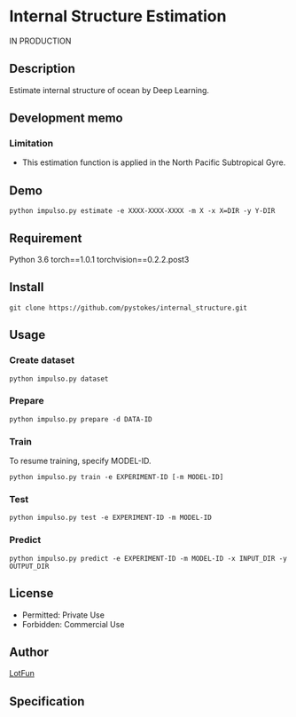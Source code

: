 # __Internal Structure Estimation__
IN PRODUCTION

## Description
Estimate internal structure of ocean by Deep Learning.

## Development memo

### Limitation
- This estimation function is applied in the North Pacific Subtropical Gyre.

## Demo
```
python impulso.py estimate -e XXXX-XXXX-XXXX -m X -x X=DIR -y Y-DIR
```

## Requirement
Python 3.6
torch==1.0.1
torchvision==0.2.2.post3

## Install
```
git clone https://github.com/pystokes/internal_structure.git
```

## Usage
### Create dataset
```
python impulso.py dataset
```

### Prepare
```
python impulso.py prepare -d DATA-ID
```

### Train
To resume training, specify MODEL-ID.
```
python impulso.py train -e EXPERIMENT-ID [-m MODEL-ID]
```

### Test
```
python impulso.py test -e EXPERIMENT-ID -m MODEL-ID
```

### Predict
```
python impulso.py predict -e EXPERIMENT-ID -m MODEL-ID -x INPUT_DIR -y OUTPUT_DIR
```

## License
- Permitted: Private Use  
- Forbidden: Commercial Use  

## Author
[LotFun](https://github.com/pystokes)

## Specification

